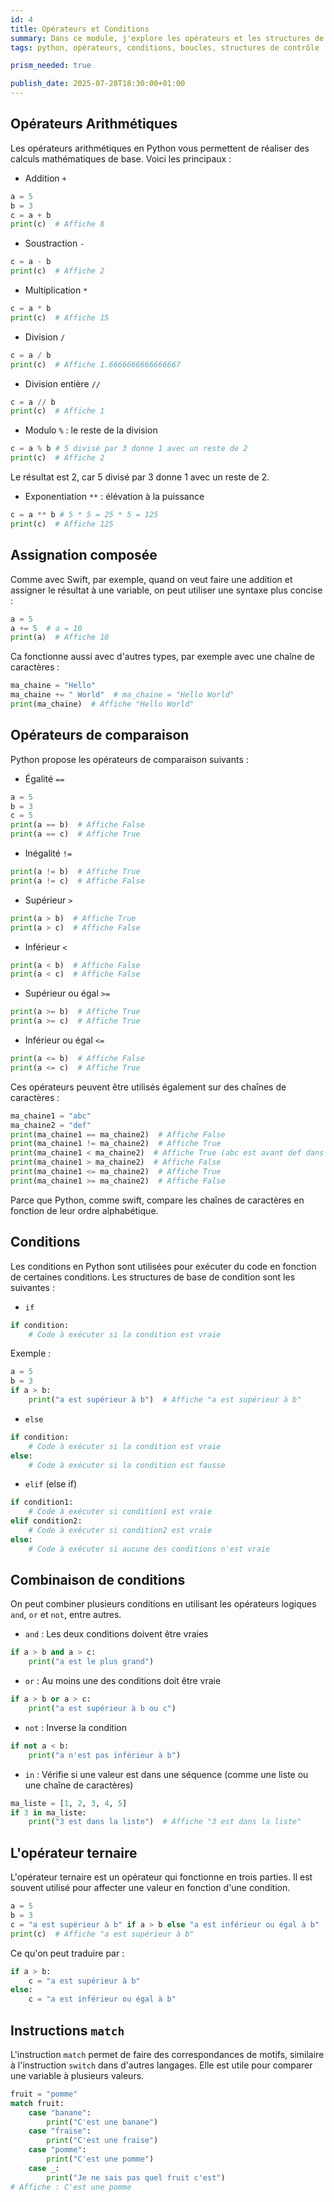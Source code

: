 ```yaml
---
id: 4
title: Opérateurs et Conditions
summary: Dans ce module, j'explore les opérateurs et les structures de contrôle de flux en Python, notamment les instructions conditionnelles et les boucles. Ces concepts sont essentiels pour créer des programmes logiques et interactifs.
tags: python, opérateurs, conditions, boucles, structures de contrôle

prism_needed: true

publish_date: 2025-07-28T18:30:00+01:00
---
```


## Opérateurs Arithmétiques

Les opérateurs arithmétiques en Python vous permettent de réaliser des calculs mathématiques de base. Voici les principaux :

- Addition `+`

```python
a = 5
b = 3
c = a + b
print(c)  # Affiche 8
```

- Soustraction `-`

```python
c = a - b
print(c)  # Affiche 2
```

- Multiplication `*`

```python
c = a * b
print(c)  # Affiche 15
```

- Division `/`

```python
c = a / b
print(c)  # Affiche 1.6666666666666667
```

- Division entière `//`

```python
c = a // b
print(c)  # Affiche 1
```

- Modulo `%` : le reste de la division

```python
c = a % b # 5 divisé par 3 donne 1 avec un reste de 2
print(c)  # Affiche 2
```

Le résultat est 2, car 5 divisé par 3 donne 1 avec un reste de 2.

- Exponentiation `**` : élévation à la puissance

```python
c = a ** b # 5 * 5 = 25 * 5 = 125
print(c)  # Affiche 125
```

## Assignation composée

Comme avec Swift, par exemple, quand on veut faire une addition et assigner le résultat à une variable, on peut utiliser une syntaxe plus concise :

```python
a = 5
a += 5  # a = 10
print(a)  # Affiche 10
```

Ca fonctionne aussi avec d'autres types, par exemple avec une chaîne de caractères :

```python
ma_chaine = "Hello"
ma_chaine += " World"  # ma_chaine = "Hello World"
print(ma_chaine)  # Affiche "Hello World"
```

## Opérateurs de comparaison

Python propose les opérateurs de comparaison suivants :

- Égalité `==`

```python
a = 5
b = 3
c = 5
print(a == b)  # Affiche False
print(a == c)  # Affiche True
```

- Inégalité `!=`

```python
print(a != b)  # Affiche True
print(a != c)  # Affiche False
```

- Supérieur `>`

```python
print(a > b)  # Affiche True
print(a > c)  # Affiche False
```

- Inférieur `<`

```python
print(a < b)  # Affiche False
print(a < c)  # Affiche False
```

- Supérieur ou égal `>=`

```python
print(a >= b)  # Affiche True
print(a >= c)  # Affiche True
```

- Inférieur ou égal `<=`

```python
print(a <= b)  # Affiche False
print(a <= c)  # Affiche True
```

Ces opérateurs peuvent être utilisés également sur des chaînes de caractères :

```python
ma_chaine1 = "abc"
ma_chaine2 = "def"
print(ma_chaine1 == ma_chaine2)  # Affiche False
print(ma_chaine1 != ma_chaine2)  # Affiche True
print(ma_chaine1 < ma_chaine2)  # Affiche True (abc est avant def dans l'ordre alphabétique)
print(ma_chaine1 > ma_chaine2)  # Affiche False
print(ma_chaine1 <= ma_chaine2)  # Affiche True
print(ma_chaine1 >= ma_chaine2)  # Affiche False
```

Parce que Python, comme swift, compare les chaînes de caractères en fonction de leur ordre alphabétique.

## Conditions

Les conditions en Python sont utilisées pour exécuter du code en fonction de certaines conditions. Les structures de base de condition sont les suivantes :

- `if`

```python
if condition:
    # Code à exécuter si la condition est vraie
```

Exemple : 

```python
a = 5
b = 3
if a > b:
    print("a est supérieur à b")  # Affiche "a est supérieur à b"
```

- `else`

```python
if condition:
    # Code à exécuter si la condition est vraie
else:
    # Code à exécuter si la condition est fausse
```

- `elif` (else if)

```python
if condition1:
    # Code à exécuter si condition1 est vraie
elif condition2:
    # Code à exécuter si condition2 est vraie
else:
    # Code à exécuter si aucune des conditions n'est vraie
```

## Combinaison de conditions

On peut combiner plusieurs conditions en utilisant les opérateurs logiques `and`, `or` et `not`, entre autres.

- `and` : Les deux conditions doivent être vraies

```python
if a > b and a > c:
    print("a est le plus grand")
```

- `or` : Au moins une des conditions doit être vraie

```python
if a > b or a > c:
    print("a est supérieur à b ou c")
```

- `not` : Inverse la condition

```python
if not a < b:
    print("a n'est pas inférieur à b")
```

- `in` : Vérifie si une valeur est dans une séquence (comme une liste ou une chaîne de caractères)

```python
ma_liste = [1, 2, 3, 4, 5]
if 3 in ma_liste:
    print("3 est dans la liste")  # Affiche "3 est dans la liste"
```

## L'opérateur ternaire

L'opérateur ternaire est un opérateur qui fonctionne en trois parties. Il est souvent utilisé pour affecter une valeur en fonction d'une condition.

```python
a = 5
b = 3
c = "a est supérieur à b" if a > b else "a est inférieur ou égal à b"
print(c)  # Affiche "a est supérieur à b"
```

Ce qu'on peut traduire par :

```python
if a > b:
    c = "a est supérieur à b"
else:
    c = "a est inférieur ou égal à b"
```

## Instructions `match`

L'instruction `match` permet de faire des correspondances de motifs, similaire à l'instruction `switch` dans d'autres langages. Elle est utile pour comparer une variable à plusieurs valeurs.

```python
fruit = "pomme"
match fruit:
    case "banane":
        print("C'est une banane")
    case "fraise":
        print("C'est une fraise")
    case "pomme":
        print("C'est une pomme")
    case _:
        print("Je ne sais pas quel fruit c'est")
# Affiche : C'est une pomme
```
